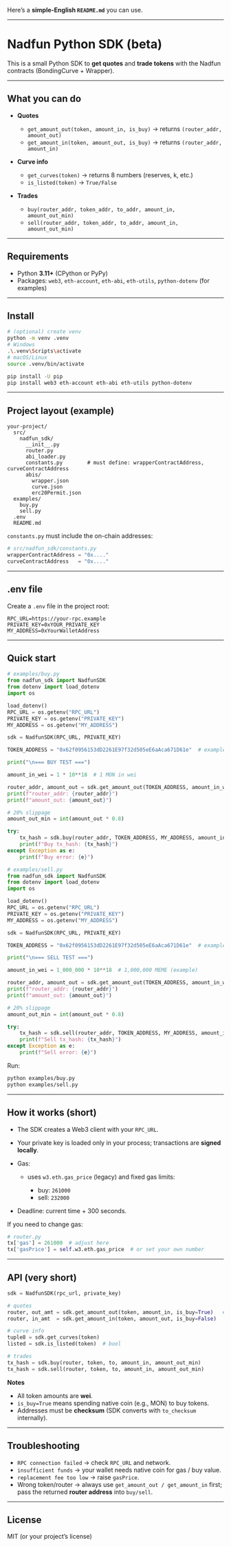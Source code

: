 Here’s a **simple-English `README.md`** you can use.

---

# Nadfun Python SDK (beta)

This is a small Python SDK to **get quotes** and **trade tokens** with the Nadfun contracts
(BondingCurve + Wrapper).

---

## What you can do

- **Quotes**

  - `get_amount_out(token, amount_in, is_buy)` → returns `(router_addr, amount_out)`
  - `get_amount_in(token, amount_out, is_buy)` → returns `(router_addr, amount_in)`

- **Curve info**

  - `get_curves(token)` → returns 8 numbers (reserves, k, etc.)
  - `is_listed(token)` → `True/False`

- **Trades**

  - `buy(router_addr, token_addr, to_addr, amount_in, amount_out_min)`
  - `sell(router_addr, token_addr, to_addr, amount_in, amount_out_min)`

---

## Requirements

- Python **3.11+** (CPython or PyPy)
- Packages: `web3`, `eth-account`, `eth-abi`, `eth-utils`, `python-dotenv` (for examples)

---

## Install

```bash
# (optional) create venv
python -m venv .venv
# Windows
.\.venv\Scripts\activate
# macOS/Linux
source .venv/bin/activate

pip install -U pip
pip install web3 eth-account eth-abi eth-utils python-dotenv
```

---

## Project layout (example)

```
your-project/
  src/
    nadfun_sdk/
      __init__.py
      router.py
      abi_loader.py
      constants.py        # must define: wrapperContractAddress, curveContractAddress
      abis/
        wrapper.json
        curve.json
        erc20Permit.json
  examples/
    buy.py
    sell.py
  .env
  README.md
```

`constants.py` must include the on-chain addresses:

```py
# src/nadfun_sdk/constants.py
wrapperContractAddress = "0x...."
curveContractAddress   = "0x...."
```

---

## .env file

Create a `.env` file in the project root:

```env
RPC_URL=https://your-rpc.example
PRIVATE_KEY=0xYOUR_PRIVATE_KEY
MY_ADDRESS=0xYourWalletAddress
```

---

## Quick start

```python
# examples/buy.py
from nadfun_sdk import NadfunSDK
from dotenv import load_dotenv
import os

load_dotenv()
RPC_URL = os.getenv("RPC_URL")
PRIVATE_KEY = os.getenv("PRIVATE_KEY")
MY_ADDRESS = os.getenv("MY_ADDRESS")

sdk = NadfunSDK(RPC_URL, PRIVATE_KEY)

TOKEN_ADDRESS = "0x62f0956153dD2261E97f32d505eE6aAca671D61e"  # example

print("\n=== BUY TEST ===")

amount_in_wei = 1 * 10**18  # 1 MON in wei

router_addr, amount_out = sdk.get_amount_out(TOKEN_ADDRESS, amount_in_wei, is_buy=True)
print(f"router_addr: {router_addr}")
print(f"amount_out: {amount_out}")

# 20% slippage
amount_out_min = int(amount_out * 0.8)

try:
    tx_hash = sdk.buy(router_addr, TOKEN_ADDRESS, MY_ADDRESS, amount_in_wei, amount_out_min)
    print(f"Buy tx_hash: {tx_hash}")
except Exception as e:
    print(f"Buy error: {e}")
```

```python
# examples/sell.py
from nadfun_sdk import NadfunSDK
from dotenv import load_dotenv
import os

load_dotenv()
RPC_URL = os.getenv("RPC_URL")
PRIVATE_KEY = os.getenv("PRIVATE_KEY")
MY_ADDRESS = os.getenv("MY_ADDRESS")

sdk = NadfunSDK(RPC_URL, PRIVATE_KEY)

TOKEN_ADDRESS = "0x62f0956153dD2261E97f32d505eE6aAca671D61e"  # example

print("\n=== SELL TEST ===")

amount_in_wei = 1_000_000 * 10**18  # 1,000,000 MEME (example)

router_addr, amount_out = sdk.get_amount_out(TOKEN_ADDRESS, amount_in_wei, is_buy=False)
print(f"router_addr: {router_addr}")
print(f"amount_out: {amount_out}")

# 20% slippage
amount_out_min = int(amount_out * 0.8)

try:
    tx_hash = sdk.sell(router_addr, TOKEN_ADDRESS, MY_ADDRESS, amount_in_wei, amount_out_min)
    print(f"Sell tx_hash: {tx_hash}")
except Exception as e:
    print(f"Sell error: {e}")
```

Run:

```bash
python examples/buy.py
python examples/sell.py
```

---

## How it works (short)

- The SDK creates a Web3 client with your `RPC_URL`.
- Your private key is loaded only in your process; transactions are **signed locally**.
- Gas:

  - uses `w3.eth.gas_price` (legacy) and fixed gas limits:

    - buy: `261000`
    - sell: `232000`

- Deadline: current time + 300 seconds.

If you need to change gas:

```py
# router.py
tx['gas'] = 261000  # adjust here
tx['gasPrice'] = self.w3.eth.gas_price  # or set your own number
```

---

## API (very short)

```py
sdk = NadfunSDK(rpc_url, private_key)

# quotes
router, out_amt = sdk.get_amount_out(token, amount_in, is_buy=True)   # returns tuple
router, in_amt  = sdk.get_amount_in(token, amount_out, is_buy=False)

# curve info
tuple8 = sdk.get_curves(token)
listed = sdk.is_listed(token)  # bool

# trades
tx_hash = sdk.buy(router, token, to, amount_in, amount_out_min)
tx_hash = sdk.sell(router, token, to, amount_in, amount_out_min)
```

**Notes**

- All token amounts are **wei**.
- `is_buy=True` means spending native coin (e.g., MON) to buy tokens.
- Addresses must be **checksum** (SDK converts with `to_checksum` internally).

---

## Troubleshooting

- `RPC connection failed` → check `RPC_URL` and network.
- `insufficient funds` → your wallet needs native coin for gas / buy value.
- `replacement fee too low` → raise `gasPrice`.
- Wrong token/router → always use `get_amount_out / get_amount_in` first; pass the returned **router address** into `buy/sell`.

---

## License

MIT (or your project’s license)
